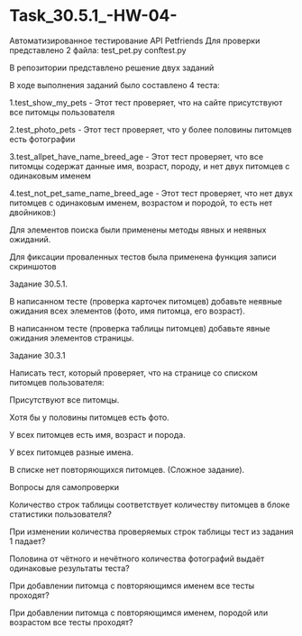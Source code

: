 # Task_30.5.1_-HW-04-

Автоматизированное тестирование API Petfriends
Для проверки представлено 2 файла:
test_pet.py
conftest.py


В репозитории представлено решение двух заданий

В ходе выполнения заданий было составлено 4 теста:

1.test_show_my_pets - Этот тест проверяет, что на сайте присутствуют все питомцы пользователя

2.test_photo_pets - Этот тест проверяет, что у более половины питомцев есть фотографии

3.test_allpet_have_name_breed_age - Этот тест проверяет, что все питомцы содержат данные имя, возраст, породу, и нет двух питомцев с одинаковым именем

4.test_not_pet_same_name_breed_age - Этот тест проверяет, что  нет двух питомцев с одинаковым именем, возрастом и породой, то есть нет двойников:)

Для элементов поиска были применены методы явных и неявных ожиданий. 

Для фиксации проваленных тестов была применена функция записи скриншотов



Задание 30.5.1.

В написанном тесте (проверка карточек питомцев) добавьте неявные ожидания всех элементов (фото, имя питомца, его возраст).

В написанном тесте (проверка таблицы питомцев) добавьте явные ожидания элементов страницы.

 Задание 30.3.1
 
Написать тест, который проверяет, что на странице со списком питомцев пользователя:


Присутствуют все питомцы.

Хотя бы у половины питомцев есть фото.

У всех питомцев есть имя, возраст и порода.

У всех питомцев разные имена.

В списке нет повторяющихся питомцев. (Сложное задание).

Вопросы для самопроверки

Количество строк таблицы соответствует количеству питомцев в блоке статистики пользователя?

При изменении количества проверяемых строк таблицы тест из задания 1 падает?

Половина от чётного и нечётного количества фотографий выдаёт одинаковые результаты теста?

При добавлении питомца с повторяющимся именем все тесты проходят?

При добавлении питомца с повторяющимся именем, породой или возрастом все тесты проходят?
